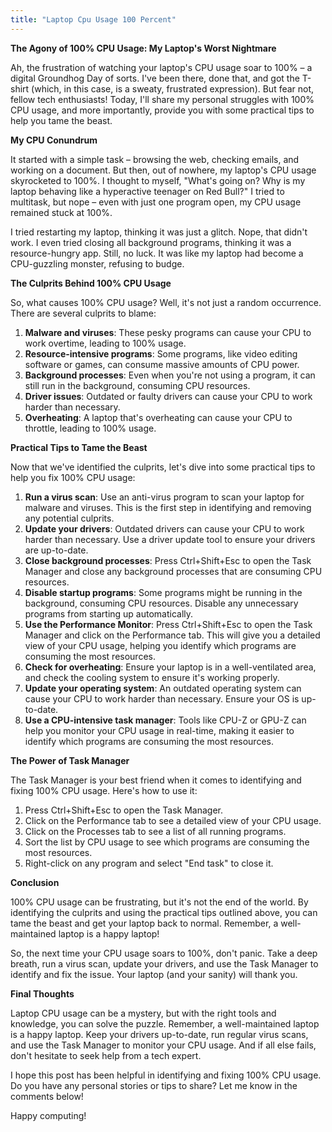 ```yaml
---
title: "Laptop Cpu Usage 100 Percent"
---
```


**The Agony of 100% CPU Usage: My Laptop's Worst Nightmare**

 Ah, the frustration of watching your laptop's CPU usage soar to 100% – a digital Groundhog Day of sorts. I've been there, done that, and got the T-shirt (which, in this case, is a sweaty, frustrated expression). But fear not, fellow tech enthusiasts! Today, I'll share my personal struggles with 100% CPU usage, and more importantly, provide you with some practical tips to help you tame the beast.

**My CPU Conundrum**

It started with a simple task – browsing the web, checking emails, and working on a document. But then, out of nowhere, my laptop's CPU usage skyrocketed to 100%. I thought to myself, "What's going on? Why is my laptop behaving like a hyperactive teenager on Red Bull?" I tried to multitask, but nope – even with just one program open, my CPU usage remained stuck at 100%.

I tried restarting my laptop, thinking it was just a glitch. Nope, that didn't work. I even tried closing all background programs, thinking it was a resource-hungry app. Still, no luck. It was like my laptop had become a CPU-guzzling monster, refusing to budge.

**The Culprits Behind 100% CPU Usage**

So, what causes 100% CPU usage? Well, it's not just a random occurrence. There are several culprits to blame:

1. **Malware and viruses**: These pesky programs can cause your CPU to work overtime, leading to 100% usage.
2. **Resource-intensive programs**: Some programs, like video editing software or games, can consume massive amounts of CPU power.
3. **Background processes**: Even when you're not using a program, it can still run in the background, consuming CPU resources.
4. **Driver issues**: Outdated or faulty drivers can cause your CPU to work harder than necessary.
5. **Overheating**: A laptop that's overheating can cause your CPU to throttle, leading to 100% usage.

**Practical Tips to Tame the Beast**

Now that we've identified the culprits, let's dive into some practical tips to help you fix 100% CPU usage:

1. **Run a virus scan**: Use an anti-virus program to scan your laptop for malware and viruses. This is the first step in identifying and removing any potential culprits.
2. **Update your drivers**: Outdated drivers can cause your CPU to work harder than necessary. Use a driver update tool to ensure your drivers are up-to-date.
3. **Close background processes**: Press Ctrl+Shift+Esc to open the Task Manager and close any background processes that are consuming CPU resources.
4. **Disable startup programs**: Some programs might be running in the background, consuming CPU resources. Disable any unnecessary programs from starting up automatically.
5. **Use the Performance Monitor**: Press Ctrl+Shift+Esc to open the Task Manager and click on the Performance tab. This will give you a detailed view of your CPU usage, helping you identify which programs are consuming the most resources.
6. **Check for overheating**: Ensure your laptop is in a well-ventilated area, and check the cooling system to ensure it's working properly.
7. **Update your operating system**: An outdated operating system can cause your CPU to work harder than necessary. Ensure your OS is up-to-date.
8. **Use a CPU-intensive task manager**: Tools like CPU-Z or GPU-Z can help you monitor your CPU usage in real-time, making it easier to identify which programs are consuming the most resources.

**The Power of Task Manager**

The Task Manager is your best friend when it comes to identifying and fixing 100% CPU usage. Here's how to use it:

1. Press Ctrl+Shift+Esc to open the Task Manager.
2. Click on the Performance tab to see a detailed view of your CPU usage.
3. Click on the Processes tab to see a list of all running programs.
4. Sort the list by CPU usage to see which programs are consuming the most resources.
5. Right-click on any program and select "End task" to close it.

**Conclusion**

100% CPU usage can be frustrating, but it's not the end of the world. By identifying the culprits and using the practical tips outlined above, you can tame the beast and get your laptop back to normal. Remember, a well-maintained laptop is a happy laptop!

So, the next time your CPU usage soars to 100%, don't panic. Take a deep breath, run a virus scan, update your drivers, and use the Task Manager to identify and fix the issue. Your laptop (and your sanity) will thank you.

**Final Thoughts**

Laptop CPU usage can be a mystery, but with the right tools and knowledge, you can solve the puzzle. Remember, a well-maintained laptop is a happy laptop. Keep your drivers up-to-date, run regular virus scans, and use the Task Manager to monitor your CPU usage. And if all else fails, don't hesitate to seek help from a tech expert.

I hope this post has been helpful in identifying and fixing 100% CPU usage. Do you have any personal stories or tips to share? Let me know in the comments below!

Happy computing!